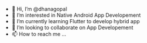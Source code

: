 - 👋 Hi, I’m @dhanagopal 
- 👀 I’m interested in Native Android App Developement
- 🌱 I’m currently learning Flutter to develop hybrid app
- 💞️ I’m looking to collaborate on App Developement
- 📫 How to reach me ...

<!---
dhanagopalcse/dhanagopalcse is a ✨ special ✨ repository because its `README.md` (this file) appears on your GitHub profile.
You can click the Preview link to take a look at your changes.
--->
